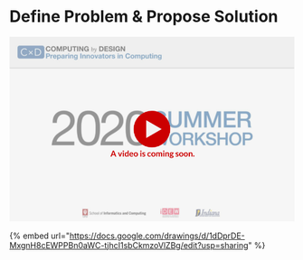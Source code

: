 # Define Problem & Propose Solution

![](../../.gitbook/assets/vidcoming-welcome.png)

{% embed url="https://docs.google.com/drawings/d/1dDprDE-MxgnH8cEWPPBn0aWC-tjhcI1sbCkmzoVlZBg/edit?usp=sharing" %}



